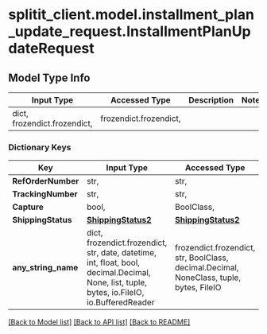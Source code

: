 # splitit_client.model.installment_plan_update_request.InstallmentPlanUpdateRequest

## Model Type Info
Input Type | Accessed Type | Description | Notes
------------ | ------------- | ------------- | -------------
dict, frozendict.frozendict,  | frozendict.frozendict,  |  | 

### Dictionary Keys
Key | Input Type | Accessed Type | Description | Notes
------------ | ------------- | ------------- | ------------- | -------------
**RefOrderNumber** | str,  | str,  |  | [optional] 
**TrackingNumber** | str,  | str,  |  | [optional] 
**Capture** | bool,  | BoolClass,  |  | [optional] 
**ShippingStatus** | [**ShippingStatus2**](ShippingStatus2.md) | [**ShippingStatus2**](ShippingStatus2.md) |  | [optional] 
**any_string_name** | dict, frozendict.frozendict, str, date, datetime, int, float, bool, decimal.Decimal, None, list, tuple, bytes, io.FileIO, io.BufferedReader | frozendict.frozendict, str, BoolClass, decimal.Decimal, NoneClass, tuple, bytes, FileIO | any string name can be used but the value must be the correct type | [optional]

[[Back to Model list]](../../README.md#documentation-for-models) [[Back to API list]](../../README.md#documentation-for-api-endpoints) [[Back to README]](../../README.md)

